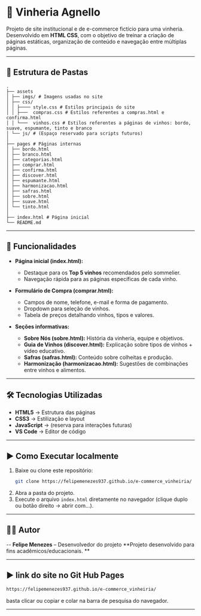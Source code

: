 # 🍷 Vinheria Agnello

Projeto de site institucional e de e-commerce fictício para uma vinheria. Desenvolvido em **HTML CSS**, com o objetivo de treinar a criação de páginas estáticas, organização de conteúdo e navegação entre múltiplas páginas.

---

## 📂 Estrutura de Pastas

```
.
├── assets
│ ├── imgs/ # Imagens usadas no site
│ ├── css/
│ │ ├──── style.css # Estilos principais do site
│ │ ├───  compras.css # Estilos referentes a compras.html e confirma.html
│ │ └───  vinhos.css # Estilos referentes a páginas de vinhos: bordo, suave, espumante, tinto e branco
│ └── js/ # (Espaço reservado para scripts futuros)
│
├── pages # Páginas internas
│ ├── bordo.html
│ ├── branco.html
│ ├── categorias.html
│ ├── comprar.html
│ ├── confirma.html
│ ├── discover.html
│ ├── espumante.html
│ ├── harmonizacao.html
│ ├── safras.html
│ ├── sobre.html
│ ├── suave.html
│ └── tinto.html
│
├── index.html # Página inicial
└── README.md
```

---

## 🚀 Funcionalidades

- **Página inicial (index.html):**
  - Destaque para os **Top 5 vinhos** recomendados pelo sommelier.
  - Navegação rápida para as páginas específicas de cada vinho.

- **Formulário de Compra (comprar.html):**
  - Campos de nome, telefone, e-mail e forma de pagamento.
  - Dropdown para seleção de vinhos.
  - Tabela de preços detalhando vinhos, tipos e valores.

- **Seções informativas:**
  - **Sobre Nós (sobre.html):** História da vinheria, equipe e objetivos.
  - **Guia de Vinhos (discover.html):** Explicação sobre tipos de vinhos + vídeo educativo.
  - **Safras (safras.html):** Conteúdo sobre colheitas e produção.
  - **Harmonização (harmonizacao.html):** Sugestões de combinações entre vinhos e alimentos.


---

## 🛠️ Tecnologias Utilizadas

- **HTML5** → Estrutura das páginas
- **CSS3** → Estilização e layout
- **JavaScript** → (reserva para interações futuras)
- **VS Code** → Editor de código

---

## ▶️ Como Executar localmente

1. Baixe ou clone este repositório:
   ```bash
   git clone https://felipemenezes937.github.io/e-commerce_vinheiria/
   ```
2. Abra a pasta do projeto.
3. Execute o arquivo `index.html` diretamente no navegador (clique duplo ou botão direito → abrir com...).

---

## 👨‍💻 Autor
-- **Felipe Menezes** – Desenvolvedor do projeto
**Projeto desenvolvido para fins acadêmicos/educacionais.  **

---

## ▶️ link do site no Git Hub Pages


   ```bash
   https://felipemenezes937.github.io/e-commerce_vinheiria/
   ```
basta clicar ou copiar e colar na barra de pesquisa do navegador.

---
